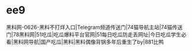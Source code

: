 # ee9
黑料网-0626-黑料不打烊入口|Telegram频道传送门|74猫导航主站|74猫传送门|78黑料网|51吃瓜|吃瓜爆料平台官网|51每日吃瓜防走丢网址|今日吃瓜学生必看|黑料网导航|国产吃瓜|黑料|黑料偶像背锅多年后重生了by|881比鸭
